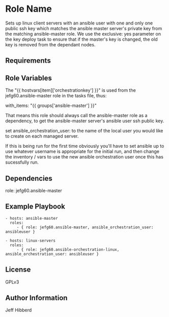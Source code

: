 Role Name
=========

Sets up linux client servers with an ansible user with one and only one public ssh key which matches the ansible master server's private key from the matching ansible-master role. We use the exclusive: yes parameter on the key deploy task to ensure that if the master's key is changed, the old key is removed from the dependant nodes.

Requirements
------------


Role Variables
--------------

The "{{ hostvars[item]['orchestrationkey'] }}" is used from the jefg60.ansible-master role in the tasks file, thus:

with_items: "{{ groups['ansible-master'] }}"

That means this role should always call the ansible-master role as a dependency, to get the ansible-master server's ansible user ssh public key.

set ansible_orchestration_user: to the name of the local user you would like to create on each managed server.

If this is being run for the first time obviously you'll have to set ansible up to use whatever username is appropriate for the initial run, and then change the inventory / vars to use the new ansible orchestration user once this has sucessfully run.


Dependencies
------------

role: jefg60.ansible-master

Example Playbook
----------------


    - hosts: ansible-master
      roles:
         - { role: jefg60.ansible-master, ansible_orchestration_user: ansibleuser }

    - hosts: linux-servers
      roles:
         - { role: jefg60.ansible-orchestration-linux, ansible_orchestration_user: ansibleuser }

License
-------

GPLv3

Author Information
------------------

Jeff Hibberd
